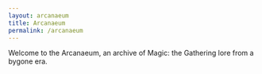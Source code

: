 ```yaml
---
layout: arcanaeum
title: Arcanaeum
permalink: /arcanaeum
---
```

Welcome to the Arcanaeum, an archive of Magic: the Gathering lore from a bygone era.